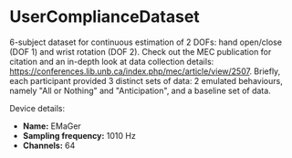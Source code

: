 # UserComplianceDataset

6-subject dataset for continuous estimation of 2 DOFs: hand open/close (DOF 1) and wrist rotation (DOF 2). Check out the MEC publication for citation and an in-depth look at data collection details: <https://conferences.lib.unb.ca/index.php/mec/article/view/2507>. Briefly, each participant provided 3 distinct sets of data: 2 emulated behaviours, namely "All or Nothing" and "Anticipation", and a baseline set of data.

Device details:

- **Name:** EMaGer
- **Sampling frequency:** 1010 Hz
- **Channels:** 64
